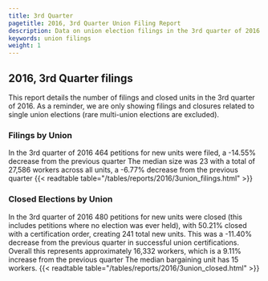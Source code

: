 ```yaml
---
title: 3rd Quarter
pagetitle: 2016, 3rd Quarter Union Filing Report
description: Data on union election filings in the 3rd quarter of 2016
keywords: union filings
weight: 1
---
```


## 2016, 3rd Quarter filings

This report details the number of filings and closed units in the 3rd quarter of 2016. As a reminder, we are only showing filings and closures related to single union elections (rare multi-union elections are excluded).

### Filings by Union
In the 3rd quarter of 2016 464 petitions for new units were filed, a -14.55% decrease from the previous quarter The median size was 23 with a total of 27,586 workers across all units, a -6.77% decrease from the previous quarter
{{< readtable table="/tables/reports/2016/3union_filings.html" >}}

### Closed Elections by Union
In the 3rd quarter of 2016 480 petitions for new units were closed (this includes petitions where no election was ever held), with 50.21% closed with a certification order, creating 241 total new units. This was a -11.40% decrease from the previous quarter in successful union certifications. Overall this represents approximately 16,332 workers, which is a 9.11% increase from the previous quarter The median bargaining unit has 15 workers.
{{< readtable table="/tables/reports/2016/3union_closed.html" >}}
